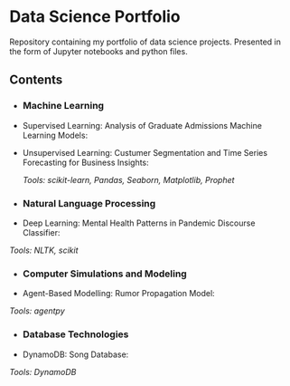 # Data Science Portfolio

Repository containing my portfolio of data science projects. Presented in the form of Jupyter notebooks and python files.

## Contents 
- ### Machine Learning
 - Supervised Learning: Analysis of Graduate Admissions Machine Learning Models: 
 - Unsupervised Learning: Custumer Segmentation and Time Series Forecasting for Business Insights:

	_Tools: scikit-learn, Pandas, Seaborn, Matplotlib, Prophet_ 

- ### Natural Language Processing
 - Deep Learning: Mental Health Patterns in Pandemic Discourse Classifier: 

_Tools: NLTK, scikit_ 

- ### Computer Simulations and Modeling 
 - Agent-Based Modelling: Rumor Propagation Model:

_Tools: agentpy_ 

- ### Database Technologies
 - DynamoDB: Song Database: 

_Tools: DynamoDB_ 
